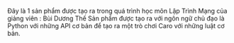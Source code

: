 Đây là 1 sản phẩm được tạo ra trong quá trình học môn Lập Trình Mạng của giảng viên : Bùi Dương Thế
Sản phẩm được tạo ra với ngôn ngữ chủ đạo là Python với những API cơ bản để tạo ra một trò chơi Caro với những luật cơ bản.
